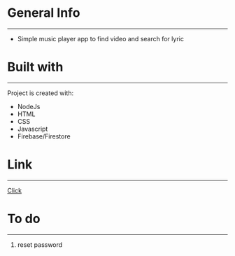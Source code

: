 # General Info

---

- Simple music player app to find video and search for lyric

# Built with

---
Project is created with:

- NodeJs
- HTML
- CSS
- Javascript
- Firebase/Firestore
  

# Link
---
[Click](https://music-playar.surge.sh/)






# To do
---
1. reset password